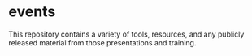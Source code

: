 # events
This repository contains a variety of tools, resources, and any publicly released material from those presentations and training.
